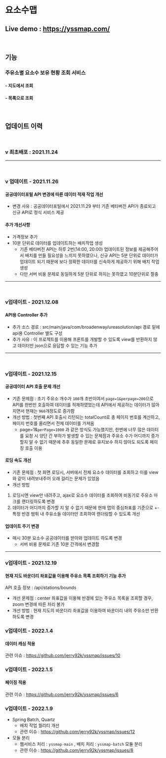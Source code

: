 # 요소수맵

## Live demo : https://yssmap.com/

<br>

## 기능

### 주유소별 요소수 보유 현황 조회 서비스
#### - 지도에서 조회
#### - 목록으로 조회

<br>

## 업데이트 이력

<br>

### v 최초배포 : 2021.11.24
---
<br>

### v 업데이트 - 2021.11.26
#### 공공데이터포털 API 변경에 따른 데이터 적재 작업 개선
- 변경 사유 : 공공데이터포털에서 2021.11.29 부터 기존 베타버전 API가 종료되고 신규 API로 정식 서비스 제공 
#### 추가 개선사항
- 가격정보 추가
- 10분 단위로 데이터를 업데이트하는 배치작업 생성
  - 기존 베타버전 API는 하루 2번(14:00, 20:00) 업데이트된 정보를 제공해주어서 배치를 만들 필요성을 느끼지 못하였으나,
    신규 API는 5분 단위로 데이터가 업데이트 되기 때문에 보다 정확한 데이터를 신속하게 제공하기 위해 배치 작업 생성
  - 다만 서버 비용 문제로 동일하게 5분 단위로 하지는 못하였고 10분단위로 절충
---
<br>

### v업데이트 - 2021.12.08
#### API용 Controller 추가
- 추가 소스 경로 : src/main/java/com/broadenway/ureasolution/api 경로 밑에 api용 Controller 별도 구성
- 추가 사유 : 이 프로젝트를 이용해 프론트를 개발할 수 있도록 view를 반환하지 않고 데이터만 json으로 응답할 수 있는 기능 추가   
---
<br>

### v업데이트 - 2021.12.15
#### 공공데이터 API 호출 문제 개선
- 기존 문제점 : 초기 주유소 개수가 ```100```개 초반이여서 ```page=1&perpage=200```으로 API를 한번만 호출하여 데이터를 적재하였었는데
 API에서 제공하는 데이터가 많아지면서 현재는 ```960```개정도로 증가함
- 개선 방법 : 첫번째 API 호출시 리턴되는 totalCount로 총 페이지 번호를 계산하고, 페이지 번호를 올리면서 전체 데이터를 가져옴
  - page=1&```perPage=1000``` 과 같은 방식도 가능했지만, 한번에 너무 많은 데이터를 요청 시 양단 간 부하가 발생할 수 있는 문제점과
 주유소 수가 어디까지 증가할지 알 수 없기 때문에 추후 동일한 문제로 유지보수 하지 않아도 되도록 페이징 호출 이용
 
#### 로딩 속도 개선
- 기존 문제점 : 첫 화면 로딩시, 서버에서 전체 요소수 데이터를 조회하고 이를 view와 같이 내려보내주어 오래 걸리는 문제가 있었음
- 개선 방법
 1) 로딩시엔 view만 내려주고, ajax로 요소수 데이터를 조회하여 비동기로 주유소 마크를 랜더링하도록 변경
 2) 데이터가 어디까지 증가할 지 알 수 없기 때문에 현재 맵의 중심좌표를 기준으로 +- 특정 반경 범위 내 주유소들 데이터만 조회하여 랜더링할 수 있도록 개선

#### 업데이트 주기 변경
- 매시 30분 요소수 공공데이터를 받아와 업데이트 하도록 변경
  - 서버 비용 문제로 기존 10분 간격에서 변경함 
 
---
### v업데이트 - 2021.12.19
#### 현재 지도 바운더리 좌표값을 이용해 주유소 목록 조회하기 기능 추가
API 호출 정보 : /api/stations/bounds
- 개선 문제점 : center 좌표값을 이용해 반경에 있는 주유소 목록을 조회할 경우, zoom 변경에 따른 처리 불가
- 개선 방법 : 현재 지도의 바운더리 좌표값을 이용하여 바운더리 내의 주유소만 반환하도록 변경

### v업데이트 - 2022.1.4
#### 데이터 캐싱 적용
관련 이슈 : https://github.com/jerry92k/yssmap/issues/10

### v업데이트 - 2022.1.5
#### 페이징 적용
관련 이슈 : https://github.com/jerry92k/yssmap/issues/6

### v업데이트 - 2022.1.9
- Spring Batch, Quartz
  - 배치 작업 퀄리티 개선
  - 관련 이슈 : https://github.com/jerry92k/yssmap/issues/12
- 모듈 분리
  - 웹서비스 처리 : ```yssmap-main``` , 배치 처리 : ```yssmap-batch``` 모듈 분리  
  - 관련 이슈 : https://github.com/jerry92k/yssmap/issues/8
